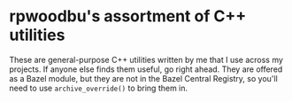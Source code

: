 # rpwoodbu's assortment of C++ utilities

These are general-purpose C++ utilities written by me that I use across my
projects. If anyone else finds them useful, go right ahead. They are offered as
a Bazel module, but they are not in the Bazel Central Registry, so you'll need
to use `archive_override()` to bring them in.
